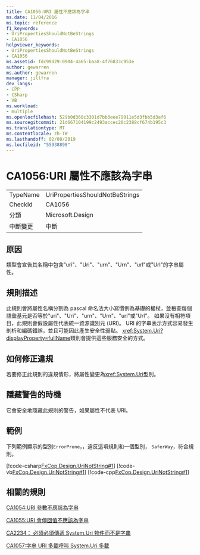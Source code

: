 ```yaml
---
title: CA1056:URI 屬性不應該為字串
ms.date: 11/04/2016
ms.topic: reference
f1_keywords:
- UriPropertiesShouldNotBeStrings
- CA1056
helpviewer_keywords:
- UriPropertiesShouldNotBeStrings
- CA1056
ms.assetid: fdc99d29-0904-4a65-baa8-4f76833c953e
author: gewarren
ms.author: gewarren
manager: jillfra
dev_langs:
- CPP
- CSharp
- VB
ms.workload:
- multiple
ms.openlocfilehash: 529b0d360c3301d7bb3eee79911e5d3fbb5d3af6
ms.sourcegitcommit: 21d667104199c2493accec20c2388cf674b195c3
ms.translationtype: MT
ms.contentlocale: zh-TW
ms.lasthandoff: 02/08/2019
ms.locfileid: "55938898"
---
```

# <a name="ca1056-uri-properties-should-not-be-strings"></a>CA1056:URI 屬性不應該為字串

|||
|-|-|
|TypeName|UriPropertiesShouldNotBeStrings|
|CheckId|CA1056|
|分類|Microsoft.Design|
|中斷變更|中斷|

## <a name="cause"></a>原因
 類型會宣告其名稱中包含"uri"、"Uri"、"urn"、"Urn"、"url"或"Url"的字串屬性。

## <a name="rule-description"></a>規則描述
 此規則會將屬性名稱分割為 pascal 命名法大小寫慣例為基礎的權杖，並檢查每個語彙基元是否等於"uri"、"Uri"、"urn"、"Urn"、"url"或"Url"。 如果沒有相符項目，此規則會假設屬性代表統一資源識別元 (URI)。 URI 的字串表示方式容易發生剖析和編碼錯誤，並且可能因此產生安全性弱點。 <xref:System.Uri?displayProperty=fullName>類別會提供這些服務安全的方式。

## <a name="how-to-fix-violations"></a>如何修正違規
 若要修正此規則的違規情形，將屬性變更為<xref:System.Uri>型別。

## <a name="when-to-suppress-warnings"></a>隱藏警告的時機
 它會安全地隱藏此規則的警告，如果屬性不代表 URI。

## <a name="example"></a>範例
 下列範例顯示的型別`ErrorProne`，，違反這項規則和一個型別， `SaferWay`，符合規則。

 [!code-csharp[FxCop.Design.UriNotString#1](../code-quality/codesnippet/CSharp/ca1056-uri-properties-should-not-be-strings_1.cs)]
 [!code-vb[FxCop.Design.UriNotString#1](../code-quality/codesnippet/VisualBasic/ca1056-uri-properties-should-not-be-strings_1.vb)]
 [!code-cpp[FxCop.Design.UriNotString#1](../code-quality/codesnippet/CPP/ca1056-uri-properties-should-not-be-strings_1.cpp)]

## <a name="related-rules"></a>相關的規則
 [CA1054:URI 參數不應該為字串](../code-quality/ca1054-uri-parameters-should-not-be-strings.md)

 [CA1055:URI 會傳回值不應該為字串](../code-quality/ca1055-uri-return-values-should-not-be-strings.md)

 [CA2234： 必須必須傳遞 System.Uri 物件而不是字串](../code-quality/ca2234-pass-system-uri-objects-instead-of-strings.md)

 [CA1057:字串 URI 多載呼叫 System.Uri 多載](../code-quality/ca1057-string-uri-overloads-call-system-uri-overloads.md)